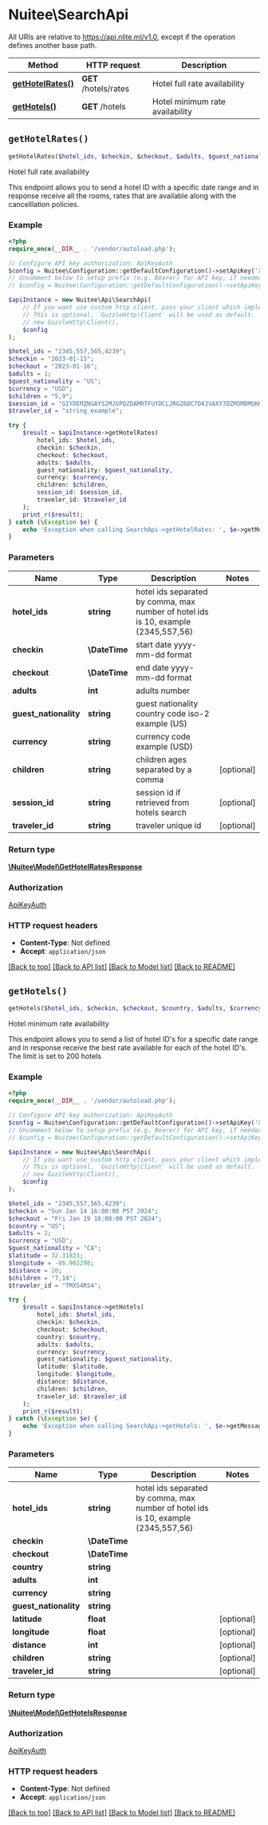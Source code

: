 # Nuitee\SearchApi

All URIs are relative to https://api.nlite.ml/v1.0, except if the operation defines another base path.

| Method | HTTP request | Description |
| ------------- | ------------- | ------------- |
| [**getHotelRates()**](SearchApi.md#getHotelRates) | **GET** /hotels/rates | Hotel full rate availability |
| [**getHotels()**](SearchApi.md#getHotels) | **GET** /hotels | Hotel minimum rate availability |


## `getHotelRates()`

```php
getHotelRates($hotel_ids, $checkin, $checkout, $adults, $guest_nationality, $currency, $children, $session_id, $traveler_id): \Nuitee\Model\GetHotelRatesResponse
```

Hotel full rate availability

This endpoint allows you to send a hotel ID with a specific date range and in response receive all the rooms, rates that are available along with the cancelllation policies.

### Example

```php
<?php
require_once(__DIR__ . '/vendor/autoload.php');

// Configure API key authorization: ApiKeyAuth
$config = Nuitee\Configuration::getDefaultConfiguration()->setApiKey('X-API-Key', 'YOUR_API_KEY');
// Uncomment below to setup prefix (e.g. Bearer) for API key, if needed
// $config = Nuitee\Configuration::getDefaultConfiguration()->setApiKeyPrefix('X-API-Key', 'Bearer');

$apiInstance = new Nuitee\Api\SearchApi(
    // If you want use custom http client, pass your client which implements `GuzzleHttp\ClientInterface`.
    // This is optional, `GuzzleHttp\Client` will be used as default.
    // new GuzzleHttp\Client(),
    $config
);

$hotel_ids = "2345,557,565,4239";
$checkin = "2023-01-15";
$checkout = "2023-01-16";
$adults = 1;
$guest_nationality = "US";
$currency = "USD";
$children = "5,9";
$session_id = "GIYDEMZNGAYS2MJVPQZDAMRTFUYDCLJRGZ6DC7D4JVAXY7DZM5MDMQKKJJAXKZY";
$traveler_id = "string_example";

try {
    $result = $apiInstance->getHotelRates(
        hotel_ids: $hotel_ids, 
        checkin: $checkin, 
        checkout: $checkout, 
        adults: $adults, 
        guest_nationality: $guest_nationality, 
        currency: $currency, 
        children: $children, 
        session_id: $session_id, 
        traveler_id: $traveler_id
    );
    print_r($result);
} catch (\Exception $e) {
    echo 'Exception when calling SearchApi->getHotelRates: ', $e->getMessage(), PHP_EOL;
}
```

### Parameters

| Name | Type | Description  | Notes |
| ------------- | ------------- | ------------- | ------------- |
| **hotel_ids** | **string**| hotel ids separated by comma, max number of hotel ids is 10, example (2345,557,56) | |
| **checkin** | **\DateTime**| start date yyyy-mm-dd format | |
| **checkout** | **\DateTime**| end date yyyy-mm-dd format | |
| **adults** | **int**| adults number | |
| **guest_nationality** | **string**| guest nationality country code iso-2 example (US) | |
| **currency** | **string**| currency code example (USD) | |
| **children** | **string**| children ages separated by a comma | [optional] |
| **session_id** | **string**| session id if retrieved from hotels search | [optional] |
| **traveler_id** | **string**| traveler unique id | [optional] |

### Return type

[**\Nuitee\Model\GetHotelRatesResponse**](../Model/GetHotelRatesResponse.md)

### Authorization

[ApiKeyAuth](../../README.md#ApiKeyAuth)

### HTTP request headers

- **Content-Type**: Not defined
- **Accept**: `application/json`

[[Back to top]](#) [[Back to API list]](../../README.md#endpoints)
[[Back to Model list]](../../README.md#models)
[[Back to README]](../../README.md)

## `getHotels()`

```php
getHotels($hotel_ids, $checkin, $checkout, $country, $adults, $currency, $guest_nationality, $latitude, $longitude, $distance, $children, $traveler_id): \Nuitee\Model\GetHotelsResponse
```

Hotel minimum rate availability

This endpoint allows you to send a list of hotel ID's for a specific date range and in response receive the best rate available for each of the hotel ID's. The limit is set to 200 hotels

### Example

```php
<?php
require_once(__DIR__ . '/vendor/autoload.php');

// Configure API key authorization: ApiKeyAuth
$config = Nuitee\Configuration::getDefaultConfiguration()->setApiKey('X-API-Key', 'YOUR_API_KEY');
// Uncomment below to setup prefix (e.g. Bearer) for API key, if needed
// $config = Nuitee\Configuration::getDefaultConfiguration()->setApiKeyPrefix('X-API-Key', 'Bearer');

$apiInstance = new Nuitee\Api\SearchApi(
    // If you want use custom http client, pass your client which implements `GuzzleHttp\ClientInterface`.
    // This is optional, `GuzzleHttp\Client` will be used as default.
    // new GuzzleHttp\Client(),
    $config
);

$hotel_ids = "2345,557,565,4239";
$checkin = "Sun Jan 14 16:00:00 PST 2024";
$checkout = "Fri Jan 19 16:00:00 PST 2024";
$country = "US";
$adults = 2;
$currency = "USD";
$guest_nationality = "CA";
$latitude = 32.31823;
$longitude = -86.902298;
$distance = 20;
$children = "7,14";
$traveler_id = "TMX54RS4";

try {
    $result = $apiInstance->getHotels(
        hotel_ids: $hotel_ids, 
        checkin: $checkin, 
        checkout: $checkout, 
        country: $country, 
        adults: $adults, 
        currency: $currency, 
        guest_nationality: $guest_nationality, 
        latitude: $latitude, 
        longitude: $longitude, 
        distance: $distance, 
        children: $children, 
        traveler_id: $traveler_id
    );
    print_r($result);
} catch (\Exception $e) {
    echo 'Exception when calling SearchApi->getHotels: ', $e->getMessage(), PHP_EOL;
}
```

### Parameters

| Name | Type | Description  | Notes |
| ------------- | ------------- | ------------- | ------------- |
| **hotel_ids** | **string**| hotel ids separated by comma, max number of hotel ids is 10, example (2345,557,56) | |
| **checkin** | **\DateTime**|  | |
| **checkout** | **\DateTime**|  | |
| **country** | **string**|  | |
| **adults** | **int**|  | |
| **currency** | **string**|  | |
| **guest_nationality** | **string**|  | |
| **latitude** | **float**|  | [optional] |
| **longitude** | **float**|  | [optional] |
| **distance** | **int**|  | [optional] |
| **children** | **string**|  | [optional] |
| **traveler_id** | **string**|  | [optional] |

### Return type

[**\Nuitee\Model\GetHotelsResponse**](../Model/GetHotelsResponse.md)

### Authorization

[ApiKeyAuth](../../README.md#ApiKeyAuth)

### HTTP request headers

- **Content-Type**: Not defined
- **Accept**: `application/json`

[[Back to top]](#) [[Back to API list]](../../README.md#endpoints)
[[Back to Model list]](../../README.md#models)
[[Back to README]](../../README.md)
